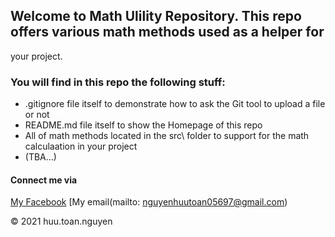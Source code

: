 ## Welcome to Math Ulility Repository. This repo offers various math methods used as a helper for
your project.

### You will find in this repo the following stuff:
* .gitignore file itself to demonstrate how to ask the Git tool to upload a file or not
* README.md file itself to show the Homepage of this repo
* All of math methods located in the src\ folder to support for the math calculaation in your project
* (TBA...)

#### Connect me via
[My Facebook](https://www.facebook.com/kind.master.73/)
[My email(mailto: nguyenhuutoan05697@gmail.com)

© 2021 huu.toan.nguyen
